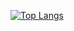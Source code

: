 
[![Top Langs](https://github-readme-stats-git-masterrstaa-rickstaa.vercel.app/api/top-langs/?username=RezuanChowdhuryRifat&layout=compact)](https://github.com/anuraghazra/github-readme-stats)

<!---
RezuanChowdhuryRifat/RezuanChowdhuryRifat is a ✨ special ✨ repository because its `README.md` (this file) appears on your GitHub profile.
You can click the Preview link to take a look at your changes.
--->
